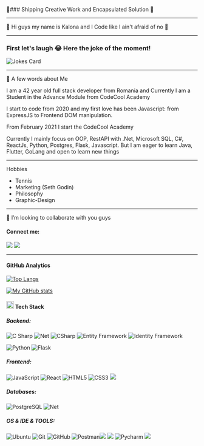 
:ship:### Shipping Creative Work and Encapsulated Solution :pill:

---
:wave: Hi guys my name is Kalona and I Code like I ain't afraid of no :ghost:

---
### First let's laugh 😂 Here the joke of the moment! 
![Jokes Card](https://readme-jokes.vercel.app/api) 

---
🧔 A few words about Me
 
 I am a 42 year old full stack developer from Romania and 
 Currently I am a Student in the Advance Module from CodeCool Academy
 
 I start to code from 2020 and my first love has been Javascript: from ExpressJS to Frontend DOM manipulation.
 
 From February 2021 I start the CodeCool Academy
 
 Currently I mainly focus on OOP, RestAPI with .Net, Microsoft SQL, C#, ReactJs, Python, Postgres, Flask, Javascript.
 But I am eager to learn Java, Flutter, GoLang and open to learn new things 
 
 -----------
 Hobbies
 
 - Tennis
 - Marketing (Seth Godin)
 - Philosophy
 - Graphic-Design
 
---
🤝 I’m looking to collaborate with you guys

#### Connect me:

<a href="https://www.linkedin.com/in/lamine-keita-6669b3233/"><img src="https://img.shields.io/badge/-LinkedIn-blue?style=flat&amp;logo=Linkedin&amp;logoColor=white&amp;link=https://www.linkedin.com/in/lamine-keita-6669b3233/"/></a> <a href="mailto:keitkalon@gmail.com"><img src="https://img.shields.io/badge/Gmail-red?style=flat&amp;logo=Gmail&amp;logoColor=white&amp;link=mailto:keitkalon@gmail.com"/></a>


---
#### GitHub Analytics


[![Top Langs](https://github-readme-stats.vercel.app/api/top-langs/?username=keitkalon&show_icons=true&theme=dark)](https://github.com/keitkalon/github-readme-stats)

[![My GitHub stats](https://github-readme-stats.vercel.app/api?username=keitkalon&layout=compact&show_icons=true&theme=dark)](https://github.com/keitkalon/github-readme-stats)



#### <img class="emoji" alt="hammer_and_wrench" height="20" width="20" src="https://github.githubassets.com/images/icons/emoji/unicode/1f6e0.png"/> Tech Stack

##### Backend:

<img src="https://img.shields.io/badge/C%23-C--Sharp-blue" alt="C Sharp" data-canonical-src="https://img.shields.io/badge/C%23-C--Sharp-blue" style="max-width: 100%;"> <img src="https://img.shields.io/badge/microsoft-.NET-blue" alt="Net" data-canonical-src="https://img.shields.io/badge/-.Net-05122A?style=flat&amp;logo=Net&amp;logoColor=FFA518" style="max-width: 100%;"> <img src="https://img.shields.io/badge/microsoft-.NET%20RestAPI-blue" alt="CSharp" data-canonical-src="https://img.shields.io/badge/-CSharp-05122A?style=flat&amp;logo=spring" style="max-width: 100%;"> <img src="https://img.shields.io/badge/microsoft-Entity%20Framework-blue" alt="Entity Framework" data-canonical-src="https://img.shields.io/badge/microsoft-Entity%20Framework-blue" style="max-width: 100%;"> <img src="https://img.shields.io/badge/microsoft-Identity%20Framework-blue" alt="Identity Framework" data-canonical-src="https://img.shields.io/badge/microsoft-Identity%20Framework-blue" style="max-width: 100%;"> 

<img src="https://camo.githubusercontent.com/d700f890e4ca8d42d9fe87fd54094705fa257f2daa1b7e115d6f1beb62290d7b/68747470733a2f2f696d672e736869656c64732e696f2f62616467652f2d507974686f6e2d3035313232413f7374796c653d666c6174266c6f676f3d707974686f6e266c6f676f436f6c6f723d626c7565" alt="Python" data-canonical-src="https://img.shields.io/badge/-Python-05122A?style=flat&amp;logo=python&amp;logoColor=blue" style="max-width: 100%;"> <img src="https://camo.githubusercontent.com/71b418f6129d084a39434f6130838c8dbe2091bd0374847828392e98158e2834/68747470733a2f2f696d672e736869656c64732e696f2f62616467652f2d466c61736b2d3035313232413f7374796c653d666c6174266c6f676f3d666c61736b" alt="Flask" data-canonical-src="https://img.shields.io/badge/-Flask-05122A?style=flat&amp;logo=flask" style="max-width: 100%;">

##### Frontend:

<img src="https://camo.githubusercontent.com/d0c771a97e130353f0c8e9badd8f4e9333a2679fb8ab091a5f70ced84f36f58a/68747470733a2f2f696d672e736869656c64732e696f2f62616467652f2d4a6176615363726970742d626c61636b3f7374796c653d666c6174266c6f676f3d6a617661736372697074" alt="JavaScript" data-canonical-src="https://img.shields.io/badge/-JavaScript-black?style=flat&amp;logo=javascript" style="max-width: 100%;"> <img src="https://camo.githubusercontent.com/4de13f63f9737ce6c7a7c6805e71b4e87ac741df4b5fa388d1ed4d2bab4867d1/68747470733a2f2f696d672e736869656c64732e696f2f62616467652f2d52656163742d626c61636b3f7374796c653d666c6174266c6f676f3d7265616374" alt="React" data-canonical-src="https://img.shields.io/badge/-React-black?style=flat&amp;logo=react" style="max-width: 100%;"> <img src="https://camo.githubusercontent.com/36e5e2c489a9692b0172a84962f265482a87b20bc2f84c84c19f8f589810d345/68747470733a2f2f696d672e736869656c64732e696f2f62616467652f2d48544d4c352d626c61636b3f7374796c653d666c6174266c6f676f3d68746d6c35266c6f676f436f6c6f723d7768697465" alt="HTML5" data-canonical-src="https://img.shields.io/badge/-HTML5-black?style=flat&amp;logo=html5&amp;logoColor=white" style="max-width: 100%;"> <img src="https://camo.githubusercontent.com/18d34e0ef3ce27cfca611216e4d77b94583b800d81df913b9e69b7cbd97c5c10/68747470733a2f2f696d672e736869656c64732e696f2f62616467652f2d4353532d626c61636b3f7374796c653d666c6174266c6f676f3d63737333" alt="CSS3" data-canonical-src="https://img.shields.io/badge/-CSS-black?style=flat&amp;logo=css3" style="max-width: 100%;"> <img src="https://img.shields.io/badge/Bootstrap-black?style=flat-square&amp;&logo=bootstrap&logoColor=white"/>

##### Databases:

<img src="https://camo.githubusercontent.com/deccb69ba790a9780d9685de4ecf3dfc04886770083089c5c413e24b97d0acb5/68747470733a2f2f696d672e736869656c64732e696f2f62616467652f2d506f737467726553514c2d3035313232413f7374796c653d666c6174266c6f676f3d706f737467726573716c" alt="PostgreSQL" data-canonical-src="https://img.shields.io/badge/-PostgreSQL-05122A?style=flat&amp;logo=postgresql" style="max-width: 100%;">  <img src="https://img.shields.io/badge/microsoft-SQL%20Server%20Management-blue" alt="Net" data-canonical-src="https://img.shields.io/badge/microsoft-SQL%20Server%20Management-blue" style="max-width: 100%;">

##### OS & IDE & TOOLS:
<img src="https://camo.githubusercontent.com/9c4bc049e33f41f122342a1714ccf872c34098a9f2c593c33c2322cf0129fa04/68747470733a2f2f696d672e736869656c64732e696f2f62616467652f2d5562756e74752d626c61636b3f7374796c653d666c61742d737175617265266c6f676f3d7562756e7475" alt="Ubuntu" data-canonical-src="https://img.shields.io/badge/-Ubuntu-black?style=flat-square&amp;logo=ubuntu" style="max-width: 100%;"> <img src="https://camo.githubusercontent.com/edd3031a0956c904634f9a394267a6ba61e9a0bb95c9512a1fbc0725b4014d03/68747470733a2f2f696d672e736869656c64732e696f2f62616467652f2d4769742d626c61636b3f7374796c653d666c61742d737175617265266c6f676f3d676974" alt="Git" data-canonical-src="https://img.shields.io/badge/-Git-black?style=flat-square&amp;logo=git" style="max-width: 100%;"> <img src="https://camo.githubusercontent.com/61247789f679ccc56aaeb938a1ad0f136d25423df6940e468ab10816c1b23cc4/68747470733a2f2f696d672e736869656c64732e696f2f62616467652f2d4769744875622d626c61636b3f7374796c653d666c61742d737175617265266c6f676f3d676974687562" alt="GitHub" data-canonical-src="https://img.shields.io/badge/-GitHub-black?style=flat-square&amp;logo=github" style="max-width: 100%;"> <img src="https://camo.githubusercontent.com/9897af8698b13a439ea1be3e3baedb994d3344a03b1ea30f85f0fa5456cddb7f/68747470733a2f2f696d672e736869656c64732e696f2f62616467652f2d506f73746d616e2d626c61636b3f7374796c653d666c61742d737175617265266c6f676f3d706f73746d616e" alt="Postman" data-canonical-src="https://img.shields.io/badge/-Postman-black?style=flat-square&amp;logo=postman" style="max-width: 100%;"><img src="https://img.shields.io/badge/Visual_Studio-black?style=flat-square&amp;&logo=visual%20studio&logoColor=blueviolet"/> <img src="https://img.shields.io/badge/Visual_Studio_Code-black?style=flat-square&amp;&logo=visual%20studio%20code&logoColor=blue"/> <img src="https://camo.githubusercontent.com/aeb356e8ee4165c43ed5e1705d51f474405495b4bbb9c3459619886756043cfe/68747470733a2f2f696d672e736869656c64732e696f2f62616467652f2d5079436861726d2d626c61636b3f7374796c653d666c61742d737175617265266c6f676f3d7079636861726d" alt="Pycharm" data-canonical-src="https://img.shields.io/badge/-PyCharm-black?style=flat-square&amp;logo=pycharm" style="max-width: 100%;"> <img src="https://img.shields.io/badge/JetBrains-black?style=flat-square&amp;&logo=JetBrains&logoColor=white">


<!--
**keitkalon/keitkalon** is a ✨ _special_ ✨ repository because its `README.md` (this file) appears on your GitHub profile.

Here are some ideas to get you started:

- 🔭 I’m currently working on ...
- 🌱 I’m currently learning ...

-
